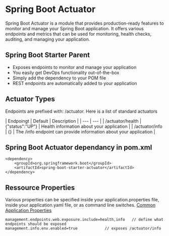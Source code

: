 # Spring Boot Actuator
Spring Boot Actuator is a module that provides production-ready features to monitor and manage your Spring Boot application. It offers various endpoints and metrics that can be used for monitoring, health checks, auditing, and managing your application.

## Spring Boot Starter Parent
- Exposes endpoints to monitor and manage your application
- You easily get DevOps functionality out-of-the-box
- Simply add the dependency to your POM file
- REST endpoints are automatically added to your application

## Actuator Types
Endpoints are prefixed with: /actuator. Here is a list of standard actuators

| Endpoingt | Default | Description |
| --- | --- |
| /actuator/health | {"status":"UP"} | Health information about your application |
| /actuator/info | {} | The /info endpoint can provide information about your application |

## Spring Boot Actuator dependancy in pom.xml
```
<dependency>
    <groupId>org.springframework.boot</groupId>
    <artifactId>spring-boot-starter-actuator</artifactId>
</dependency>
```

## Ressource Properties
Various properties can be specified inside your application.properties file, inside your application.yaml file, or as command line switches.
[Common Application Properties](https://docs.spring.io/spring-boot/docs/current/reference/html/application-properties.html)
```
management.endpoints.web.exposure.include=health,info   // define what endpoints should be exposed
management.info.env.enabled=true 			// exposes /actuator/info
```


